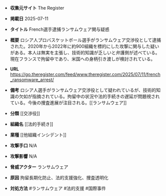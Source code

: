 - **収集元サイト**
The Register

- **掲載日**
2025-07-11

- **タイトル**
French選手逮捕ランサムウェア関与疑惑

- **概要**
ロシア人プロバスケットボール選手がランサムウェア交渉役として逮捕された。2020年から2022年に約900組織を標的にした攻撃に関与した疑いがある。本人は無実を主張し、技術的知識が乏しいと弁護側が述べている。現在フランスで拘留中であり、米国への身柄引き渡しが検討されている。

- **URL**
https://go.theregister.com/feed/www.theregister.com/2025/07/11/french_ransomware_arrest/

- **備考**
ロシア人選手がランサムウェア交渉役として疑われているが、技術的知識の欠如が指摘されている。拘留中の状況や法的手続きの遅延が問題視されている。今後の捜査進展が注目される。[[ランサムウェア]]

- **分類**
[[交渉役]]

- **組織名**
[[法的手続き]]

- **業種**
[[他組織インシデント]]

- **攻撃手口**
N/A

- **攻撃影響**
N/A

- **脅威アクター**
ランサムウェア

- **原因**
拘留長期化防止、法的支援強化、捜査透明化

- **対処方法**
#ランサムウェア #法的支援 #国際事件
